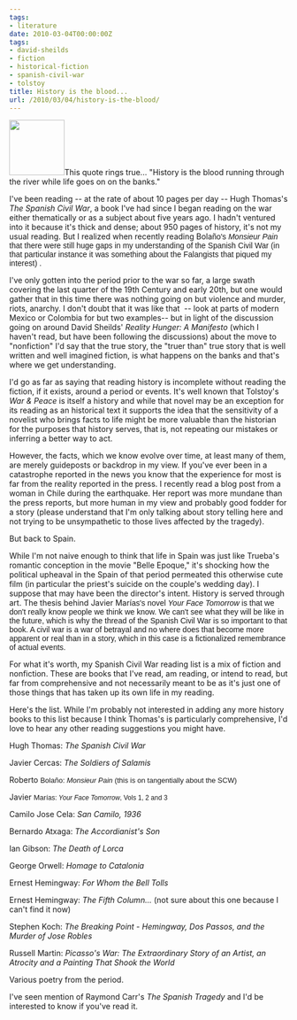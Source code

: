 ```yaml
---
tags:
- literature
date: 2010-03-04T00:00:00Z
tags:
- david-sheilds
- fiction
- historical-fiction
- spanish-civil-war
- tolstoy
title: History is the blood...
url: /2010/03/04/history-is-the-blood/
---
```


<img class="alignnone" src="http://posterous.com/getfile/files.posterous.com/budparr/v4ljgkg06AKnd4YQFP4RjXXAtefuIM6dxEOXiFsMapYmPPBAJvEpvKPOxhMJ/spcivilwar.jpg.thumb100.jpg?content_part=6tJaY3nVJ3suoFAAIPRw" alt="" width="100" height="100" />This quote rings true... "History is the blood running through the river while life goes on on the banks."

I've been reading -- at the rate of about 10 pages per day -- Hugh Thomas's <em>The Spanish Civil War</em>, a book I've had since I began reading on the war either thematically or as a subject about five years ago. I hadn't ventured into it because it's thick and dense; about 950 pages of history, it's not my usual reading. But I realized when recently reading Bola<span style="font-family: Helvetica">ño's <em>Monsieur Pain</em> that there were still huge gaps in my understanding of the Spanish Civil War (in that particular instance it was something about the Falangists that piqued my interest) . </span>

I've only gotten into the period prior to the war so far, a large swath covering the last quarter of the 19th Century and early 20th, but one would gather that in this time there was nothing going on but violence and murder, riots, anarchy. I don't doubt that it was like that  -- look at parts of modern Mexico or Colombia for but two examples-- but in light of the discussion going on around David Sheilds' <em>Reality Hunger: A Manifesto</em> (which I haven't read, but have been following the discussions) about the move to "nonfiction" I'd say that the true story, the "truer than" true story that is well written and well imagined fiction, is what happens on the banks and that's where we get understanding.

I'd go as far as saying that reading history is incomplete without reading the fiction, if it exists, around a period or events. It's well known that Tolstoy's <em>War &amp; Peace</em> is itself a history and while that novel may be an exception for its reading as an historical text it supports the idea that the sensitivity of a novelist who brings facts to life might be more valuable than the historian for the purposes that history serves, that is, not repeating our mistakes or inferring a better way to act.

However, the facts, which we know evolve over time, at least many of them, are merely guideposts or backdrop in my view. If you've ever been in a catastrophe reported in the news you know that the experience for most is far from the reality reported in the press. I recently read a blog post from a woman in Chile during the earthquake. Her report was more mundane than the press reports, but more human in my view and probably good fodder for a story (please understand that I'm only talking about story telling here and not trying to be unsympathetic to those lives affected by the tragedy).

But back to Spain.

While I'm not naive enough to think that life in Spain was just like Trueba's romantic conception in the movie "Belle Epoque," it's shocking how the political upheaval in the Spain of that period permeated this otherwise cute film (in particular the priest's suicide on the couple's wedding day). I suppose that may have been the director's intent. History is served through art. The thesis behind Javier Mar<span style="font-family: Helvetica">ías's novel <em>Your Face Tomorrow</em> is that we don't really know people we think we know. We can't see what they will be like in the future, which is why the thread of the Spanish Civil War is so important to that book. A civil war is a war of betrayal and no where does that become more apparent or real than in a story, which in this case is a fictionalized remembrance of actual events. </span>

For what it's worth, my Spanish Civil War reading list is a mix of fiction and nonfiction. These are books that I've read, am reading, or intend to read, but far from comprehensive and not necessarily meant to be as it's just one of those things that has taken up its own life in my reading.

Here's the list. While I'm probably not interested in adding any more history books to this list because I think Thomas's is particularly comprehensive, I'd love to hear any other reading suggestions you might have.

Hugh Thomas: <em>The Spanish Civil War</em>

Javier Cercas: <em>The Soldiers of Salamis</em>

Roberto <span style="font-family: arial;font-size: small">Bolaño: <em>Monsieur Pain</em> (this is on tangentially about the SCW)</span>

Javier <span style="font-family: arial;font-size: small">Mar<span style="font-family: Helvetica;font-size: 12px">ías: <em>Your Face Tomorrow</em>, Vols 1, 2 and 3</span></span>

Camilo Jose Cela: <em>San Camilo, 1936</em>

Bernardo Atxaga: <em>The Accordianist's Son</em>

Ian Gibson: <em>The Death of Lorca</em>

George Orwell: <em>Homage to Catalonia</em>

Ernest Hemingway: <em>For Whom the Bell Tolls</em>

Ernest Hemingway: <em>The Fifth Column...</em> (not sure about this one because I can't find it now)

Stephen Koch: <em>The Breaking Point - Hemingway, Dos Passos, and the Murder of Jose Robles</em>

Russell Martin: <em>Picasso's War: The Extraordinary Story of an Artist, an Atrocity and a Painting That Shook the World</em>

Various poetry from the period.

<em>
</em>

I've seen mention of Raymond Carr's <em>The Spanish Tragedy</em> and I'd be interested to know if you've read it.
